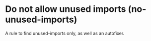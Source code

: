 # Do not allow unused imports (no-unused-imports)

A rule to find unused-imports only, as well as an autofixer.
